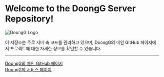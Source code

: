 # Welcome to the DoongG Server Repository!

![DoongG Logo](https://github.com/DoongG/DoongG-Client/blob/develop/public/DoongGIcon.ico)

이 저장소는 주로 서버 측 코드를 관리하고 있으며, DoongG의 메인 GitHub 페이지에서 프로젝트에 대한 자세한 정보를 확인할 수 있습니다.

---

[DoongG의 메인 GitHub 페이지](https://github.com/DoongG)
</br>
[DoongG의 서비스 페이지](https://doongg.site)
